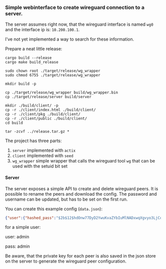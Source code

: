 ### Simple webinterface to create wireguard connection to a server.

The server assumes right now, that the wireguard interface is named `wg0`
and the interface ip is: `10.200.100.1`.

I've not yet implemented a way to search for these information.

Prepare a neat little release:
```
cargo build --release
cargo make build_release

sudo chown root ./target/release/wg_wrapper
sudo chmod 6755 ./target/release/wg_wrapper

mkdir build -p

cp ./target/release/wg_wrapper build/wg_wrapper.bin
cp ./target/release/server build/server

mkdir ./build/client/ -p
cp -r ./client/index.html ./build/client/
cp -r ./client/pkg ./build/client/
cp -r ./client/public ./build/client/
cd build

tar -zcvf ../release.tar.gz *
```

The project has three parts:
1. `server` implemented with `actix`
2. `client` implemented with `seed`
3. `wg_wrapper` simple wrapper that calls the wireguard tool `wg` that can be used with the setuid bit set

#### Server

The server exposes a simple API to create and delete wireguard peers.
It is possible to rename the peers and download the config.
The password and username can be updated, but has to be set on the first run.

You can create this example config (`data.json`):
```json
{"user":{"hashed_pass":"$2b$12$hdOnw77DyD2YwuKvaZYbIuMlNADxwqXgvyo3LjCoLTcXRimw01h32","name":"admin"}}
```
for a simple user:

user: admin

pass: admin

Be aware, that the private key for each peer is also saved in the json store on the server
to generate the wireguard peer configuration.
